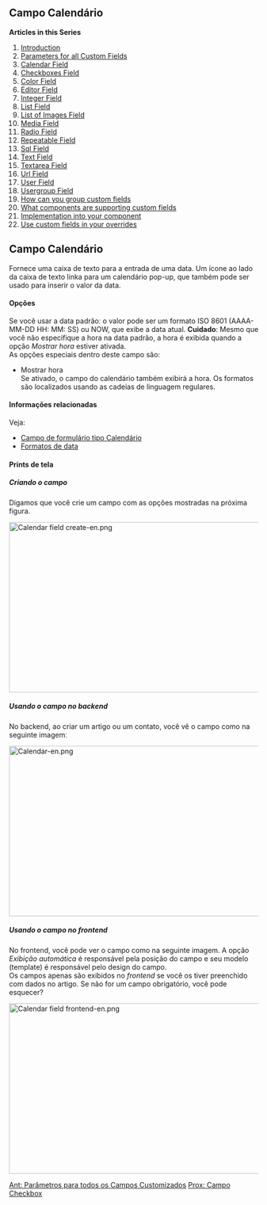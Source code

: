 <!-- Filename: J3.x:Adding_custom_fields/Calendar_Field / Display title: Adicionando campos customizados/Campo Calendário -->

<span id="section-portal-heading"></span>

## Campo Calendário

**Articles in this Series**

1.  [Introduction](https://docs.joomla.org/J3.x:Adding_custom_fields "Special:MyLanguage/J3.x:Adding custom fields")
2.  [Parameters for all Custom
    Fields](https://docs.joomla.org/J3.x:Adding_custom_fields/Parameters_for_all_Custom_Fields "Special:MyLanguage/J3.x:Adding custom fields/Parameters for all Custom Fields")
3.  [Calendar
    Field](https://docs.joomla.org/J3.x:Adding_custom_fields/Calendar_Field "Special:MyLanguage/J3.x:Adding custom fields/Calendar Field")
4.  [Checkboxes
    Field](https://docs.joomla.org/J3.x:Adding_custom_fields/Checkboxes_Field "Special:MyLanguage/J3.x:Adding custom fields/Checkboxes Field")
5.  [Color
    Field](https://docs.joomla.org/J3.x:Adding_custom_fields/Color_Field "Special:MyLanguage/J3.x:Adding custom fields/Color Field")
6.  [Editor
    Field](https://docs.joomla.org/J3.x:Adding_custom_fields/Editor_Field "Special:MyLanguage/J3.x:Adding custom fields/Editor Field")
7.  [Integer
    Field](https://docs.joomla.org/J3.x:Adding_custom_fields/Integer_Field "Special:MyLanguage/J3.x:Adding custom fields/Integer Field")
8.  [List
    Field](https://docs.joomla.org/J3.x:Adding_custom_fields/List_Field "Special:MyLanguage/J3.x:Adding custom fields/List Field")
9.  [List of Images
    Field](https://docs.joomla.org/J3.x:Adding_custom_fields/ListOfImages_Field "Special:MyLanguage/J3.x:Adding custom fields/ListOfImages Field")
10. [Media
    Field](https://docs.joomla.org/J3.x:Adding_custom_fields/Media_Field "Special:MyLanguage/J3.x:Adding custom fields/Media Field")
11. [Radio
    Field](https://docs.joomla.org/J3.x:Adding_custom_fields/Radio_Field "Special:MyLanguage/J3.x:Adding custom fields/Radio Field")
12. [Repeatable
    Field](https://docs.joomla.org/J3.x:Adding_custom_fields/Repeatable_Field "Special:MyLanguage/J3.x:Adding custom fields/Repeatable Field")
13. [Sql
    Field](https://docs.joomla.org/J3.x:Adding_custom_fieldshttps://docs.joomla.org/J3.x:Adding%20custom%20fields/Sql%20Field)
14. [Text
    Field](https://docs.joomla.org/J3.x:Adding_custom_fields/Text_Field "Special:MyLanguage/J3.x:Adding custom fields/Text Field")
15. [Textarea
    Field](https://docs.joomla.org/J3.x:Adding_custom_fields/Textarea_Field "Special:MyLanguage/J3.x:Adding custom fields/Textarea Field")
16. [Url
    Field](https://docs.joomla.org/J3.x:Adding_custom_fields/Url_Field "Special:MyLanguage/J3.x:Adding custom fields/Url Field")
17. [User
    Field](https://docs.joomla.org/J3.x:Adding_custom_fields/User_Field "Special:MyLanguage/J3.x:Adding custom fields/User Field")
18. [Usergroup
    Field](https://docs.joomla.org/J3.x:Adding_custom_fields/Usergroup_Field "Special:MyLanguage/J3.x:Adding custom fields/Usergroup Field")
19. [How can you group custom
    fields](https://docs.joomla.org/J3.x:Adding_custom_fields/How%CC%9E_can_you_group_custom_fields "Special:MyLanguage/J3.x:Adding custom fields/How̞ can you group custom fields")
20. [What components are supporting custom
    fields](https://docs.joomla.org/J3.x:Adding_custom_fields/What_components_are_supporting_custom_fields "Special:MyLanguage/J3.x:Adding custom fields/What components are supporting custom fields")
21. [Implementation into your
    component](https://docs.joomla.org/J3.x:Adding_custom_fields/Implement_into_your_component "Special:MyLanguage/J3.x:Adding custom fields/Implement into your component")
22. [Use custom fields in your
    overrides](https://docs.joomla.org/J3.x:Adding_custom_fields/Overrides "Special:MyLanguage/J3.x:Adding custom fields/Overrides")

## Campo Calendário

Fornece uma caixa de texto para a entrada de uma data. Um ícone ao lado
da caixa de texto linka para um calendário pop-up, que também pode ser
usado para inserir o valor da data.

#### Opções

Se você usar a data padrãoː o valor pode ser um formato ISO 8601
(AAAA-MM-DD HH: MM: SS) ou NOW, que exibe a data atual. **Cuidado**:
Mesmo que você não especifique a hora na data padrão, a hora é exibida
quando a opção *Mostrar hora* estiver ativada.  
As opções especiais dentro deste campo são:

- Mostrar hora  
  Se ativado, o campo do calendário também exibirá a hora. Os formatos
  são localizados usando as cadeias de linguagem regulares.

#### Informações relacionadas

Veja:

- [Campo de formulário tipo
  Calendário](https://docs.joomla.org/Calendar_form_field_type "Special:MyLanguage/Calendar form field type")
- <a href="http://php.net/manual/en/datetime.formats.date.php"
  class="external text" target="_blank"
  rel="nofollow noreferrer noopener">Formatos de data</a>

#### Prints de tela

##### Criando o campo

Digamos que você crie um campo com as opções mostradas na próxima
figura.

<img
src="https://docs.joomla.org/images/thumb/5/55/Calendar_field_create-en.png/670px-Calendar_field_create-en.png"
decoding="async"
srcset="https://docs.joomla.org/images/thumb/5/55/Calendar_field_create-en.png/1005px-Calendar_field_create-en.png 1.5x, https://docs.joomla.org/images/5/55/Calendar_field_create-en.png 2x"
data-file-width="1291" data-file-height="663" width="670" height="344"
alt="Calendar field create-en.png" />

##### Usando o campo no backend

No backend, ao criar um artigo ou um contato, você vê o campo como na
seguinte imagemː

<img
src="https://docs.joomla.org/images/thumb/f/f9/Calendar-en.png/670px-Calendar-en.png"
decoding="async"
srcset="https://docs.joomla.org/images/thumb/f/f9/Calendar-en.png/1005px-Calendar-en.png 1.5x, https://docs.joomla.org/images/f/f9/Calendar-en.png 2x"
data-file-width="1291" data-file-height="663" width="670" height="344"
alt="Calendar-en.png" />

##### Usando o campo no frontend

No frontend, você pode ver o campo como na seguinte imagem. A opção
*Exibição automática* é responsável pela posição do campo e seu modelo
(template) é responsável pelo design do campo.  
Os campos apenas são exibidos no *frontend* se você os tiver preenchido
com dados no artigo. Se não for um campo obrigatório, você pode
esquecer?

<img
src="https://docs.joomla.org/images/thumb/f/fb/Calendar_field_frontend-en.png/670px-Calendar_field_frontend-en.png"
decoding="async"
srcset="https://docs.joomla.org/images/thumb/f/fb/Calendar_field_frontend-en.png/1005px-Calendar_field_frontend-en.png 1.5x, https://docs.joomla.org/images/f/fb/Calendar_field_frontend-en.png 2x"
data-file-width="1291" data-file-height="663" width="670" height="344"
alt="Calendar field frontend-en.png" />

<a
href="https://docs.joomla.org/J3.x:Adding_custom_fields/Parameters_for_all_Custom_Fields"
id="content-button" class="button expand success">Ant: Parâmetros para
todos os Campos Customizados</a> <a
href="https://docs.joomla.org/J3.x:Adding_custom_fields/Checkboxes_Field"
id="content-button" class="button expand">Prox: Campo Checkbox</a>
